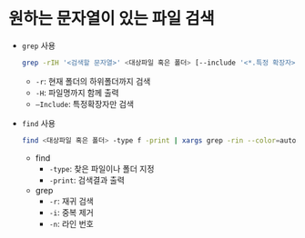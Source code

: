 # 원하는 문자열이 있는 파일 검색

- `grep` 사용

    ```bash
    grep -rIH '<검색할 문자열>' <대상파일 혹은 폴더> [--include '<*.특정 확장자>']
    ```

  - `-r`: 현재 폴더의 하위폴더까지 검색
  - `-H`: 파일명까지 함께 출력
  - `—Include`: 특정확장자만 검색

- `find` 사용

    ```bash
    find <대상파일 혹은 폴더> -type f -print | xargs grep -rin --color=auto '<검색할 문자열>' 2>/dev/null
    ```

  - find
    - `-type`: 찾은 파일이나 폴더 지정
    - `-print`: 검색결과 출력
  - grep
    - `-r`: 재귀 검색
    - `-i`: 중복 제거
    - `-n`: 라인 번호
